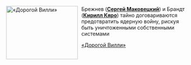 <!--2025-09-28 11:00:36-->
<div class="yb">
  <div class="rss kino_kino"><a href="https://www.kino-teatr.ru/video/53988/" title="«Дорогой Вилли»"><img src="https://www.kino-teatr.ru/video/8/8/53988/poster.jpg" width="196" height="147" align="left" hspace="5" style="margin: 0px 10px 0px 5px" alt="«Дорогой Вилли»"/></a>Брежнев (<a href=https://www.kino-teatr.ru/kino/acter/m/ros/2643/bio/ target=_blank><strong>Сергей Маковецкий</strong></a>) и Брандт (<a href=https://www.kino-teatr.ru/kino/acter/m/ros/17632/bio/ target=_blank><strong>Кирилл Кяро</strong></a>) тайно договариваются предотвратить ядерную войну, рискуя быть уничтоженными собственными системами <p class="titl"><a href="https://www.kino-teatr.ru/video/53988/">«Дорогой Вилли»</a></p></div>
</div>
